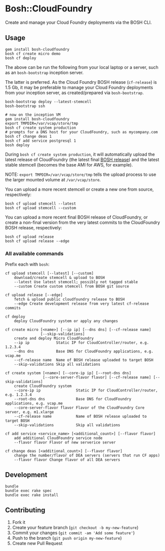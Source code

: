 # Bosh::CloudFoundry

Create and manage your Cloud Foundry deployments via the BOSH CLI.

## Usage

```
gem install bosh-cloudfoundry
bosh cf create micro demo
bosh cf deploy
```

The above can be run the following from your local laptop or a server, such as an `bosh-bootstrap` inception server. 

The latter is preferred. As the Cloud Foundry BOSH release (`cf-release`) is 1.5 Gb, it may be preferable to manage your Cloud Foundry deployments from your inception server, as created/prepared via `bosh-bootstrap`.

```
bosh-bootstrap deploy --latest-stemcell
bosh-bootstrap ssh

# now on the inception VM
gem install bosh-cloudfoundry
export TMPDIR=/var/vcap/store/tmp
bosh cf create system production
# prompts for a DNS host for your CloudFoundry, such as mycompany.com
bosh cf change deas 1
bosh cf add service postgresql 1
bosh deploy
```

During `bosh cf create system production`, it will automatically upload the latest release of CloudFoundry (the latest final [BOSH release](http://github.com/cloudfoundry/cf-release)) and the latest stable stemcell (becomes the base AMI for AWS, for example).

NOTE: `export TMPDIR=/var/vcap/store/tmp` tells the upload process to use the larger mounted volume at `/var/vcap/store`. 

You can upload a more recent stemcell or create a new one from source, respectively:

```
bosh cf upload stemcell --latest
bosh cf upload stemcell --custom
```

You can upload a more recent final BOSH release of CloudFoundry, or create a non-final version from the very latest commits to the CloudFoundry BOSH release, respectively:

```
bosh cf upload release
bosh cf upload release --edge
```

### All available commands

Prefix each with `bosh`:

```
cf upload stemcell [--latest] [--custom] 
    download/create stemcell & upload to BOSH 
    --latest Use latest stemcell; possibly not tagged stable 
    --custom Create custom stemcell from BOSH git source 

cf upload release [--edge] 
    fetch & upload public cloudfoundry release to BOSH 
    --edge Create development release from very latest cf-release commits 

cf deploy 
    deploy CloudFoundry system or apply any changes 

cf create micro [<name>] [--ip ip] [--dns dns] [--cf-release name] 
                [--skip-validations] 
    create and deploy Micro CloudFoundry 
    --ip ip            Static IP for CloudController/router, e.g. 1.2.3.4 
    --dns dns          Base DNS for CloudFoundry applications, e.g. vcap.me 
    --cf-release name  Name of BOSH release uploaded to target BOSH 
    --skip-validations Skip all validations 

cf create system [<name>] [--core-ip ip] [--root-dns dns] 
                 [--core-server-flavor flavor] [--cf-release name] [--skip-validations] 
    create CloudFoundry system 
    --core-ip ip                Static IP for CloudController/router, e.g. 1.2.3.4 
    --root-dns dns              Base DNS for CloudFoundry applications, e.g. vcap.me 
    --core-server-flavor flavor Flavor of the CloudFoundry Core server, e.g. m1.xlarge 
    --cf-release name           Name of BOSH release uploaded to target BOSH 
    --skip-validations          Skip all validations 

cf add service <service_name> [<additional_count>] [--flavor flavor] 
    add additional CloudFoundry service node 
    --flavor flavor Flavor of new serverice server 

cf change deas [<additional_count>] [--flavor flavor] 
    change the number/flavor of DEA servers (servers that run CF apps) 
    --flavor flavor Change flavor of all DEA servers
```

## Development

```
bundle
bundle exec rake spec
bundle exec rake install
```

## Contributing

1. Fork it
2. Create your feature branch (`git checkout -b my-new-feature`)
3. Commit your changes (`git commit -am 'Add some feature'`)
4. Push to the branch (`git push origin my-new-feature`)
5. Create new Pull Request
